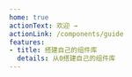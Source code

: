 ```yaml
---
home: true
actionText: 欢迎 →
actionLink: /components/guide
features:
- title: 搭建自己的组件库
  details: 从0搭建自己的组件库
---
```



